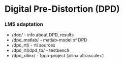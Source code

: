 # Digital Pre-Distortion (DPD)

### LMS adaptation

* /doc/             - info about DPD, results
* /dpd_matlab/      - matlab-model of DPD
* /dpd_rtl/         - rtl sources
* /dpd_rtl/dpd_tb/  - testbench
* /dpd_xilinx/      - fpga-project (xilinx ultrascale+)